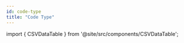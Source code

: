 ```yaml
---
id: code-type
title: "Code Type"
---
```


import { CSVDataTable } from '@site/src/components/CSVDataTable';




<CSVDataTable csvUrl="https://raw.githubusercontent.com/tuva-health/terminology/main/terminology/terminology__code_type.csv" />